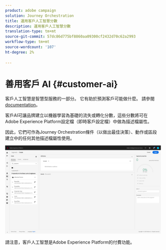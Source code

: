```yaml
---
product: adobe campaign
solution: Journey Orchestration
title: 運用客戶人工智慧分數
description: 運用客戶人工智慧分數
translation-type: tm+mt
source-git-commit: 57dc86d775bf8860aa09300cf2432d70c62a2993
workflow-type: tm+mt
source-wordcount: '107'
ht-degree: 2%

---
```



# 善用客戶 AI {#customer-ai}

客戶人工智慧是智慧型服務的一部分。 它有助於預測客戶可能做什麼。 請參閱[documentation](https://docs.adobe.com/content/help/en/experience-platform/intelligent-services/customer-ai/overview.html)。

客戶AI可讓品牌建立以機器學習為基礎的流失或轉化分數，這些分數將可在Adobe Experience Platform設定檔（即時客戶設定檔）中做為描述檔屬性。

因此，它們可作為Journey Orchestration條件（以做出最佳決策）、動作或區段建立中的任何其他描述檔屬性使用。

![](../assets/customer-ai.png)

請注意，客戶人工智慧是Adobe Experience Platform的付費功能。


